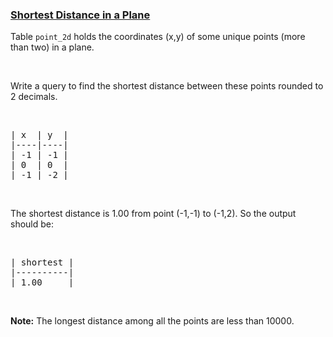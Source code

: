 ### [Shortest Distance in a Plane](https://leetcode.com/problems/shortest-distance-in-a-plane)

Table <code>point_2d</code> holds the coordinates (x,y) of some unique points (more than two) in a plane.
<p>&nbsp;</p>
Write a query to find the shortest distance between these points rounded to 2 decimals.

<p>&nbsp;</p>

<pre>
| x  | y  |
|----|----|
| -1 | -1 |
| 0  | 0  |
| -1 | -2 |
</pre>

<p>&nbsp;</p>
The shortest distance is 1.00 from point (-1,-1) to (-1,2). So the output should be:

<p>&nbsp;</p>

<pre>
| shortest |
|----------|
| 1.00     |
</pre>

<p>&nbsp;</p>
<b>Note:</b> The longest distance among all the points are less than 10000.

<p>&nbsp;</p>
